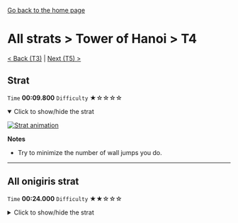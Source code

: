 [Go back to the home page](https://github.com/Doublevil/scbspeedrun)

# All strats > Tower of Hanoi > T4

[< Back (T3)](https://github.com/Doublevil/scbspeedrun/blob/main/levels/all_lvl/T/T3.md) | [Next (T5) >](https://github.com/Doublevil/scbspeedrun/blob/main/levels/all_lvl/T/T5.md)

## Strat

`Time` **00:09.800** `Difficulty` ★☆☆☆☆
<details open>
  <summary>Click to show/hide the strat</summary>

  [![Strat animation](https://github.com/Doublevil/scbspeedrun/blob/main/media/levels/T/T4_Strat.webp)](https://github.com/Doublevil/scbspeedrun/blob/main/media/levels/T/T4_Strat.mp4?raw=true)

  **Notes**
  - Try to minimize the number of wall jumps you do.
</details>

---
## All onigiris strat

`Time` **00:24.000** `Difficulty` ★★☆☆☆
<details>
  <summary>Click to show/hide the strat</summary>

  [![Strat animation](https://github.com/Doublevil/scbspeedrun/blob/main/media/levels/T/T4_DoubleOnigiri.webp)](https://github.com/Doublevil/scbspeedrun/blob/main/media/levels/T/T4_DoubleOnigiri.mp4?raw=true)

  **Notes**
  - Another strat that is only slightly slower (about 1.2s slower) is to grab the onigiri on the top of the tower first, and then fall right on the other one.
</details>
